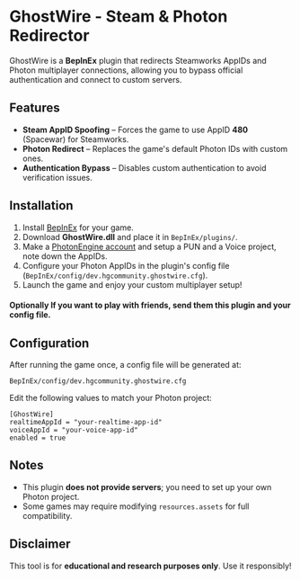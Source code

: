 # GhostWire - Steam & Photon Redirector

GhostWire is a **BepInEx** plugin that redirects Steamworks AppIDs and Photon multiplayer connections, allowing you to bypass official authentication and connect to custom servers.

## Features
- **Steam AppID Spoofing** – Forces the game to use AppID **480** (Spacewar) for Steamworks.
- **Photon Redirect** – Replaces the game's default Photon IDs with custom ones.
- **Authentication Bypass** – Disables custom authentication to avoid verification issues.

## Installation
1. Install [BepInEx](https://github.com/BepInEx/BepInEx/releases) for your game.
2. Download **GhostWire.dll** and place it in `BepInEx/plugins/`.
3. Make a [PhotonEngine account](https://id.photonengine.com/) and setup a PUN and a Voice project, note down the AppIDs.
4. Configure your Photon AppIDs in the plugin's config file (`BepInEx/config/dev.hgcommunity.ghostwire.cfg`).
5. Launch the game and enjoy your custom multiplayer setup!
#### Optionally If you want to play with friends, send them this plugin and your config file.

## Configuration
After running the game once, a config file will be generated at:
```
BepInEx/config/dev.hgcommunity.ghostwire.cfg
```
Edit the following values to match your Photon project:
```
[GhostWire]
realtimeAppId = "your-realtime-app-id"
voiceAppId = "your-voice-app-id"
enabled = true
```

## Notes
- This plugin **does not provide servers**; you need to set up your own Photon project.
- Some games may require modifying `resources.assets` for full compatibility.

## Disclaimer
This tool is for **educational and research purposes only**. Use it responsibly!


